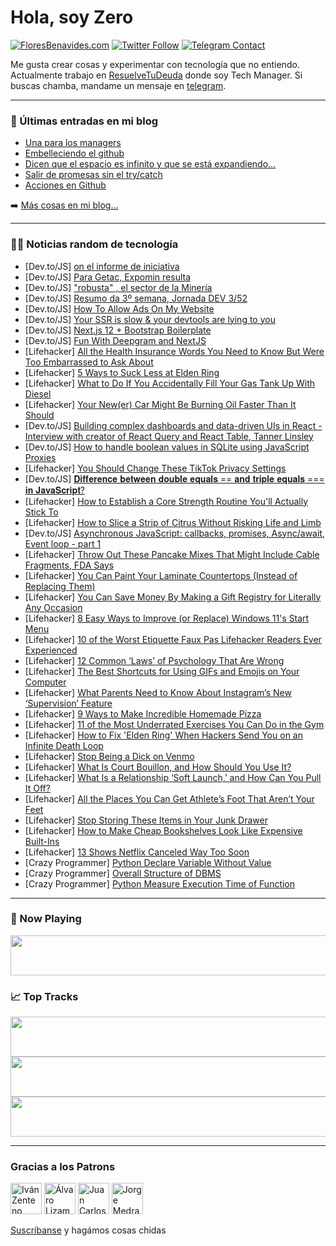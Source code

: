 # Hola, soy Zero

[![FloresBenavides.com](https://img.shields.io/website?down_message=oops&label=MiBlog&style=for-the-badge&up_message=online&url=https%3A%2F%2Ffloresbenavides.com)](https://floresbenavides.com) [![Twitter Follow](https://img.shields.io/twitter/follow/ZeroDragon?color=%231DA1F2&label=Follow&logo=twitter&logoColor=ffffff&style=for-the-badge)](https://twitter.com/zerodragon) [![Telegram Contact](https://img.shields.io/badge/escr%C3%ADbeme-ZeroDragon-%2326A5E4?style=for-the-badge&logo=telegram)](https://t.me/zerodragon)

Me gusta crear cosas y experimentar con tecnología que no entiendo.
Actualmente trabajo en [ResuelveTuDeuda](http://github.com/resuelve) donde soy Tech Manager.
Si buscas chamba, mandame un mensaje en [telegram](https://t.me/zerodragon).

---

### 📕 Últimas entradas en mi blog
<!-- BLOG-POST-LIST:START -->
- [Una para los managers](https://floresbenavides.com/una-para-los-managers/)
- [Embelleciendo el github](https://floresbenavides.com/embelleciendo-el-github/)
- [Dicen que el espacio es infinito y que se está expandiendo…](https://floresbenavides.com/dicen-que-el-espacio-es-infinito-y-que-se-esta-expandiendo/)
- [Salir de promesas sin el try/catch](https://floresbenavides.com/salir-de-promesas-sin-el-try-catch/)
- [Acciones en Github](https://floresbenavides.com/acciones-en-github/)
<!-- BLOG-POST-LIST:END -->

➡️ [Más cosas en mi blog...](https://floresbenavides.com)

---

### 👨‍💻 Noticias random de tecnología
<!-- TECH-POSTS:START -->
- [Dev.to/JS] [on el informe de iniciativa](https://dev.to/lavozmedellin/on-el-informe-de-iniciativa-2a22)
- [Dev.to/JS] [Para Getac, Expomin resulta](https://dev.to/lavozmedellin/para-getac-expomin-resulta-4dcl)
- [Dev.to/JS] [&quot;robusta&quot; , el sector de la Minería](https://dev.to/lavozmedellin/robusta-el-sector-de-la-mineria-3lg)
- [Dev.to/JS] [Resumo da 3º semana, Jornada DEV 3/52](https://dev.to/graciellesampaiobysunshinearts/resumo-da-3o-semana-jornada-dev-352-adm)
- [Dev.to/JS] [How To Allow Ads On My Website](https://dev.to/sharafatoffici2/how-to-allow-ads-on-my-website-2h2)
- [Dev.to/JS] [Your SSR is slow &amp; your devtools are lying to you](https://dev.to/mlrawlings/your-ssr-is-slow-your-devtools-are-lying-to-you-3056)
- [Dev.to/JS] [Next.js 12 + Bootstrap Boilerplate](https://dev.to/mxro/nextjs-12-bootstrap-boilerplate-4o1j)
- [Dev.to/JS] [Fun With Deepgram and NextJS](https://dev.to/cerchie/fun-with-deepgram-and-nextjs-2212)
- [Lifehacker] [All the Health Insurance Words You Need to Know But Were Too Embarrassed to Ask About](https://lifehacker.com/all-the-health-insurance-words-you-need-to-know-but-wer-1848688048)
- [Lifehacker] [5 Ways to Suck Less at Elden Ring](https://lifehacker.com/5-ways-to-suck-less-at-elden-ring-1848687138)
- [Lifehacker] [What to Do If You Accidentally Fill Your Gas Tank Up With Diesel](https://lifehacker.com/what-to-do-if-you-accidentally-fill-your-gas-tank-up-wi-1848686631)
- [Lifehacker] [Your New&lpar;er&rpar; Car Might Be Burning Oil Faster Than It Should](https://lifehacker.com/your-new-er-car-might-be-burning-oil-faster-than-it-sh-1848685618)
- [Dev.to/JS] [Building complex dashboards and data-driven UIs in React - Interview with creator of React Query and React Table, Tanner Linsley](https://dev.to/clssmitty/building-complex-dashboards-and-data-driven-uis-in-react-interview-with-creator-of-react-query-and-react-table-tanner-linsley-3f6p)
- [Dev.to/JS] [How to handle boolean values in SQLite using JavaScript Proxies](https://dev.to/mliakos/how-to-handle-boolean-values-in-sqlite-using-javascript-proxies-1mg1)
- [Lifehacker] [You Should Change These TikTok Privacy Settings](https://lifehacker.com/you-should-change-these-tiktok-privacy-settings-1848685959)
- [Dev.to/JS] [𝐃𝐢𝐟𝐟𝐞𝐫𝐞𝐧𝐜𝐞 𝐛𝐞𝐭𝐰𝐞𝐞𝐧 𝐝𝐨𝐮𝐛𝐥𝐞 𝐞𝐪𝐮𝐚𝐥𝐬 == 𝐚𝐧𝐝 𝐭𝐫𝐢𝐩𝐥𝐞 𝐞𝐪𝐮𝐚𝐥𝐬 === 𝐢𝐧 𝐉𝐚𝐯𝐚𝐒𝐜𝐫𝐢𝐩𝐭?](https://dev.to/hrid620/--49ck)
- [Lifehacker] [How to Establish a Core Strength Routine You&#39;ll Actually Stick To](https://lifehacker.com/how-to-establish-a-core-strength-routine-youll-actually-1848686501)
- [Lifehacker] [How to Slice a Strip of Citrus Without Risking Life and Limb](https://lifehacker.com/how-to-slice-a-strip-of-citrus-without-risking-life-and-1848686991)
- [Dev.to/JS] [Asynchronous JavaScript: callbacks, promises, Async/await, Event loop - part 1](https://dev.to/cinarb2/asynchronous-javascript-callbacks-promises-asyncawait-event-loop-part-1-4ep8)
- [Lifehacker] [Throw Out These Pancake Mixes That Might Include Cable Fragments, FDA Says](https://lifehacker.com/throw-out-these-pancake-mixes-that-might-include-cable-1848685458)
- [Lifehacker] [You Can Paint Your Laminate Countertops &lpar;Instead of Replacing Them&rpar;](https://lifehacker.com/you-can-paint-your-laminate-countertops-instead-of-rep-1848684147)
- [Lifehacker] [You Can Save Money By Making a Gift Registry for Literally Any Occasion](https://lifehacker.com/you-can-save-money-by-making-a-gift-registry-for-litera-1848686093)
- [Lifehacker] [8 Easy Ways to Improve &lpar;or Replace&rpar; Windows 11&#39;s Start Menu](https://lifehacker.com/8-easy-ways-to-improve-or-replace-windows-11s-start-m-1848684451)
- [Lifehacker] [10 of the Worst Etiquette Faux Pas Lifehacker Readers Ever Experienced](https://lifehacker.com/10-of-the-worst-etiquette-faux-pas-lifehacker-readers-e-1848681196)
- [Lifehacker] [12 Common ‘Laws’ of Psychology That Are Wrong](https://lifehacker.com/12-common-laws-of-psychology-that-are-bullshit-1848683494)
- [Lifehacker] [The Best Shortcuts for Using GIFs and Emojis on Your Computer](https://lifehacker.com/the-best-shortcuts-for-using-gifs-and-emojis-on-your-co-1848684883)
- [Lifehacker] [What Parents Need to Know About Instagram’s New ‘Supervision’ Feature](https://lifehacker.com/what-parents-need-to-know-about-instagram-s-new-superv-1848683921)
- [Lifehacker] [9 Ways to Make Incredible Homemade Pizza](https://lifehacker.com/9-ways-to-make-incredible-homemade-pizza-1848682268)
- [Lifehacker] [11 of the Most Underrated Exercises You Can Do in the Gym](https://lifehacker.com/11-of-the-most-underrated-exercises-you-can-do-in-the-g-1848681707)
- [Lifehacker] [How to Fix &#39;Elden Ring&#39; When Hackers Send You on an Infinite Death Loop](https://lifehacker.com/how-to-fix-elden-ring-when-hackers-send-you-on-an-infin-1848681820)
- [Lifehacker] [Stop Being a Dick on Venmo](https://lifehacker.com/stop-being-a-dick-on-venmo-1848681834)
- [Lifehacker] [What Is Court Bouillon, and How Should You Use It?](https://lifehacker.com/what-is-court-bouillon-and-how-should-you-use-it-1848680921)
- [Lifehacker] [What Is a Relationship ‘Soft Launch,’ and How Can You Pull It Off?](https://lifehacker.com/what-is-a-relationship-soft-launch-and-how-can-you-p-1848681538)
- [Lifehacker] [All the Places You Can Get Athlete’s Foot That Aren’t Your Feet](https://lifehacker.com/all-the-places-you-can-get-athlete-s-foot-that-aren-t-y-1848680602)
- [Lifehacker] [Stop Storing These Items in Your Junk Drawer](https://lifehacker.com/stop-storing-these-items-in-your-junk-drawer-1848680113)
- [Lifehacker] [How to Make Cheap Bookshelves Look Like Expensive Built-Ins](https://lifehacker.com/how-to-make-cheap-bookshelves-look-like-expensive-built-1848679756)
- [Lifehacker] [13 Shows Netflix Canceled Way Too Soon](https://lifehacker.com/13-shows-netflix-canceled-way-too-soon-1848679614)
- [Crazy Programmer] [Python Declare Variable Without Value](https://www.thecrazyprogrammer.com/2022/03/python-declare-variable-without-value.html)
- [Crazy Programmer] [Overall Structure of DBMS](https://www.thecrazyprogrammer.com/2022/03/structure-of-dbms.html)
- [Crazy Programmer] [Python Measure Execution Time of Function](https://www.thecrazyprogrammer.com/2022/03/python-measure-execution-time.html)<!-- TECH-POSTS:END -->

---

### 🎵 Now Playing
<a href="https://spotify-now-playing-dun.vercel.app/now-playing?open"><img src="https://spotify-now-playing-dun.vercel.app/now-playing" width="540" height="64"></a>

### 📈 Top Tracks
<a href="https://spotify-now-playing-dun.vercel.app/top-tracks?i=1&open"><img src="https://spotify-now-playing-dun.vercel.app/top-tracks?i=1" width="540" height="64"></a>
<a href="https://spotify-now-playing-dun.vercel.app/top-tracks?i=2&open"><img src="https://spotify-now-playing-dun.vercel.app/top-tracks?i=2" width="540" height="64"></a>
<a href="https://spotify-now-playing-dun.vercel.app/top-tracks?i=3&open"><img src="https://spotify-now-playing-dun.vercel.app/top-tracks?i=3" width="540" height="64"></a>

---

### Gracias a los Patrons
[<img src="https://avatars.githubusercontent.com/u/243380?v=4" alt="Iván Zenteno" width="50px">](https://github.com/k001) [<img src="https://avatars.githubusercontent.com/u/19955639?v=4" alt="Álvaro Lizama" width="50px">](https://github.com/alvarolizama) [<img src="https://avatars.githubusercontent.com/u/2718753?v=4" alt="Juan Carlos Ruiz" width="50px">](https://github.com/JuanCrg90) [<img src="https://avatars.githubusercontent.com/u/37025?v=4" alt="Jorge Medrano" width="50px">](https://github.com/h1pp1e) 

[Suscríbanse](https://www.patreon.com/zerodragon) y hagámos cosas chidas
